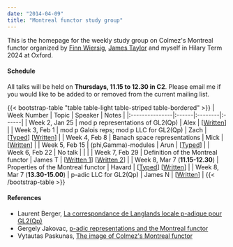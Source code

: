 ```yaml
---
date: "2014-04-09"
title: "Montreal functor study group"
---
```


This is the homepage for the weekly study group on Colmez's Montreal functor organized by [Finn Wiersig](http://finnwiersig.de/), [James Taylor](https://sites.google.com/view/taylorjames) and myself in Hilary Term 2024 at Oxford.

#### Schedule

All talks will be held on **Thursdays, 11.15 to 12.30 in C2**. Please email me if you would like to be added to or removed from the current mailing list.

{{< bootstrap-table "table table-light table-striped table-bordered" >}}
|   Week Number  | Topic | Speaker | Notes |
|:---------------|:------|:--------|:------|
| Week 2, Jan 25 | mod p representations of GL2(Qp) | Alex | [[Written](/study-groups/montreal-functor/week-2-alex.pdf)] |
| Week 3, Feb 1  | mod p Galois reps; mod p LLC for GL2(Qp) | Zach | [[Typed](/study-groups/montreal-functor/week-3-zach-typed.pdf)] [[Written](/study-groups/montreal-functor/week-3-zach-written.pdf)] |
| Week 4, Feb 8  | Banach space representations | Mick | [[Written](/study-groups/montreal-functor/week-4-mick.pdf)] |
| Week 5, Feb 15 | (phi,Gamma)-modules | Arun | [[Typed](/study-groups/montreal-functor/week-5-arun.pdf)] |
| Week 6, Feb 22 | No talk |  |  |
| Week 7, Feb 29 | Definition of the Montreal functor | James T | [[Written 1](/study-groups/montreal-functor/week-7-james-t-written-1.pdf)] [[Written 2](/study-groups/montreal-functor/week-7-james-t-written-2.pdf)] |
| Week 8, Mar 7 (**11.15-12.30**) | Properties of the Montreal functor | Havard | [[Typed](/study-groups/montreal-functor/week-8-havard-typed.pdf)] [[Written](/study-groups/montreal-functor/week-8-havard-written.pdf)] |
| Week 8, Mar 7 (**13.30-15.00**) | p-adic LLC for GL2(Qp) | James N | [[Written](/study-groups/montreal-functor/week-8-james-n.pdf)] |
{{< /bootstrap-table >}}

#### References

- Laurent Berger, [La correspondance de Langlands locale p-adique pour GL2(Qp)](http://www.numdam.org/book-part/AST_2011__339__157_0/)
- Gergely Jakovac, [p-adic representations and the Montreal functor](https://www.math.elte.hu/thesisupload/thesisfiles/2023msc_mat2y-wwmo8o.pdf)
- Vytautas Paskunas, [The image of Colmez's Montreal functor](http://www.numdam.org/item/PMIHES_2013__118__1_0/)